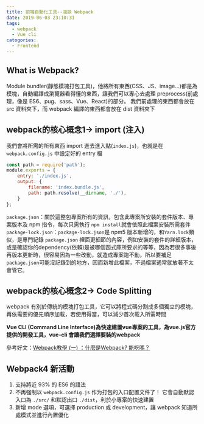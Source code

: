 ```yaml
---
title: 前端自動化工具--淺談 Webpack
date: 2019-06-03 23:10:31
tags:
  - webpack
  - Vue cli
catogories:
  - Frontend
---
```

## What is Webpack?
Module bundler(靜態模塊打包工具)，他將所有東西(CSS、JS、image...)都是為模塊，自動編譯成瀏覽器看得懂的東西，讓我們可以專心去處理 preprocess(前處理，像是 ES6、pug、sass、Vue、React)的部分。
我們前處理的東西都會放在 src 資料夾下，而 webpack 編譯的東西都會放在 dist 資料夾下

## webpack的核心概念1-> import (注入)
我們會將所需的所有東西 import 進去進入點(`index.js`)，也就是在 `webpack.config.js` 中設定好的 entry 檔

``` javascript
const path = require('path');
module.exports = {
    entry: './index.js',
    output: {
        filename: 'index.bundle.js',
        path: path.resolve(__dirname, './'),
    }
};
```

`package.json`：關於這整包專案所有的資訊，包含此專案所安裝的套件版本、專案版本及 npm 指令，每次只需執行 `npm install`就會依照此檔案安裝所需套件
`package-lock.json`：`package-lock.json`是 npm5 版本新增的，和`Yarn.lock`類似，是專門紀錄 `package.json` 裡面更細節的內容，例如安裝的套件的詳細版本，或是確認你的dependency(依賴)是被哪個函式庫所要求的等等，因為若很多事後再版本更新時，很容易因為一些改動，就造成專案跑不動，所以要補足`package.json`可能沒記錄到的地方，因而新增此檔案，不過檔案通常就放著不太會管它。

## webpack的核心概念2-> Code Splitting 
webpack 有別於傳統的模塊打包工具，它可以將程式碼分割成多個獨立的模塊，再依需要的優先順序加載，若使用得當，可以減少首次載入所需時間

**Vue CLI (Command Line Interface)為快速建置vue專案的工具，為vue.js官方提供的開發工具，vue-cli 會讓我們選擇要裝的webpack**

參考好文：[Webpack教學 (一) ：什麼是Webpack? 能吃嗎？](https://medium.com/@Mike_Cheng1208/%E4%BB%80%E9%BA%BC%E6%98%AFwebpack-%E4%BD%A0%E9%9C%80%E8%A6%81webpack%E5%97%8E-2d8f9658241d)

## Webpack4 新活動
1. 支持將近 93% 的 ES6 的語法
2. 不再强制以 `webpack.config.js` 作为打包的入口配置文件了！
它會自動默認入口為 `./src/` 和默認出口 `./dist`，利於小專案的快速建置
3. 新增 mode 選項，可選擇 production 或 development，讓 webpack 知道所處模式並進行內置優化
